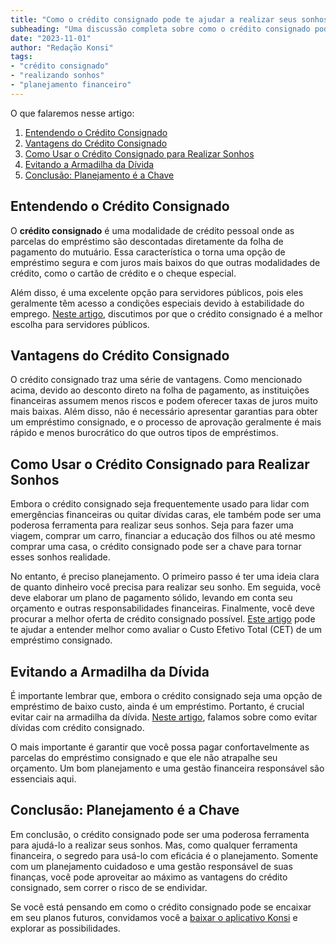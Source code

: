 ```yaml
---
title: "Como o crédito consignado pode te ajudar a realizar seus sonhos"
subheading: "Uma discussão completa sobre como o crédito consignado pode ser uma ferramenta poderosa para alcançar suas metas de vida"
date: "2023-11-01"
author: "Redação Konsi"
tags:
- "crédito consignado"
- "realizando sonhos"
- "planejamento financeiro"
---
```


O que falaremos nesse artigo:
1. [Entendendo o Crédito Consignado](#entendendo)
2. [Vantagens do Crédito Consignado](#vantagens)
3. [Como Usar o Crédito Consignado para Realizar Sonhos](#como-usar)
4. [Evitando a Armadilha da Dívida](#evitando-armadilha)
5. [Conclusão: Planejamento é a Chave](#conclusao)

## Entendendo o Crédito Consignado <a name="entendendo"></a>

O **crédito consignado** é uma modalidade de crédito pessoal onde as parcelas do empréstimo são descontadas diretamente da folha de pagamento do mutuário. Essa característica o torna uma opção de empréstimo segura e com juros mais baixos do que outras modalidades de crédito, como o cartão de crédito e o cheque especial. 

Além disso, é uma excelente opção para servidores públicos, pois eles geralmente têm acesso a condições especiais devido à estabilidade do emprego. [Neste artigo](konsi.com.br/postagens/por-que-o-crdito-consignado-a-melhor-escolha-para-servidores-pblicos), discutimos por que o crédito consignado é a melhor escolha para servidores públicos.

## Vantagens do Crédito Consignado <a name="vantagens"></a>

O crédito consignado traz uma série de vantagens. Como mencionado acima, devido ao desconto direto na folha de pagamento, as instituições financeiras assumem menos riscos e podem oferecer taxas de juros muito mais baixas. Além disso, não é necessário apresentar garantias para obter um empréstimo consignado, e o processo de aprovação geralmente é mais rápido e menos burocrático do que outros tipos de empréstimos.

## Como Usar o Crédito Consignado para Realizar Sonhos <a name="como-usar"></a>

Embora o crédito consignado seja frequentemente usado para lidar com emergências financeiras ou quitar dívidas caras, ele também pode ser uma poderosa ferramenta para realizar seus sonhos. Seja para fazer uma viagem, comprar um carro, financiar a educação dos filhos ou até mesmo comprar uma casa, o crédito consignado pode ser a chave para tornar esses sonhos realidade.

No entanto, é preciso planejamento. O primeiro passo é ter uma ideia clara de quanto dinheiro você precisa para realizar seu sonho. Em seguida, você deve elaborar um plano de pagamento sólido, levando em conta seu orçamento e outras responsabilidades financeiras. Finalmente, você deve procurar a melhor oferta de crédito consignado possível. [Este artigo](konsi.com.br/postagens/aprenda-a-avaliar-o-custo-efetivo-total-cet-de-um-emprstimo-consignado) pode te ajudar a entender melhor como avaliar o Custo Efetivo Total (CET) de um empréstimo consignado.

## Evitando a Armadilha da Dívida <a name="evitando-armadilha"></a>

É importante lembrar que, embora o crédito consignado seja uma opção de empréstimo de baixo custo, ainda é um empréstimo. Portanto, é crucial evitar cair na armadilha da dívida. [Neste artigo](konsi.com.br/postagens/como-evitar-dividas-com-consignado), falamos sobre como evitar dívidas com crédito consignado.

O mais importante é garantir que você possa pagar confortavelmente as parcelas do empréstimo consignado e que ele não atrapalhe seu orçamento. Um bom planejamento e uma gestão financeira responsável são essenciais aqui.


## Conclusão: Planejamento é a Chave <a name="conclusao"></a>

Em conclusão, o crédito consignado pode ser uma poderosa ferramenta para ajudá-lo a realizar seus sonhos. Mas, como qualquer ferramenta financeira, o segredo para usá-lo com eficácia é o planejamento. Somente com um planejamento cuidadoso e uma gestão responsável de suas finanças, você pode aproveitar ao máximo as vantagens do crédito consignado, sem correr o risco de se endividar.

Se você está pensando em como o crédito consignado pode se encaixar em seu planos futuros, convidamos você a [baixar o aplicativo Konsi](konsi.com.br/download) e explorar as possibilidades.